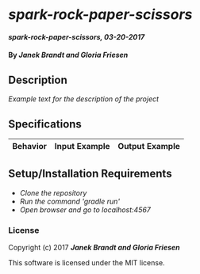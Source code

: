# _spark-rock-paper-scissors_

#### _spark-rock-paper-scissors, 03-20-2017_

#### By _**Janek Brandt and Gloria Friesen**_

## Description
_Example text for the description of the project_


## Specifications

| Behavior                   | Input Example     | Output Example    |
| -------------------------- | -----------------:| -----------------:|



## Setup/Installation Requirements

* _Clone the repository_
* _Run the command 'gradle run'_
* _Open browser and go to localhost:4567_


### License

Copyright (c) 2017 **_Janek Brandt and Gloria Friesen_**

This software is licensed under the MIT license.
